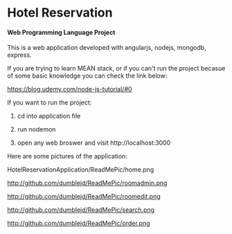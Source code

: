 # **Hotel Reservation**

#### Web Programming Language Project

This is a web application developed with angularjs, nodejs, mongodb, express.

If you are trying to learn MEAN stack, or if you can't run the project becasue of some basic knowledge you can check the link below: 

https://blog.udemy.com/node-js-tutorial/#0

If you want to run the project:

1. cd into application file

2. run nodemon

3. open any web broswer and visit http://localhost:3000

Here are some pictures of the application:

HotelReservationApplication/ReadMePic/home.png
      
http://github.com/dumblejd/ReadMePic/roomadmin.png
        
http://github.com/dumblejd/ReadMePic/roomedit.png
     
http://github.com/dumblejd/ReadMePic/search.png
      
http://github.com/dumblejd/ReadMePic/order.png
      


